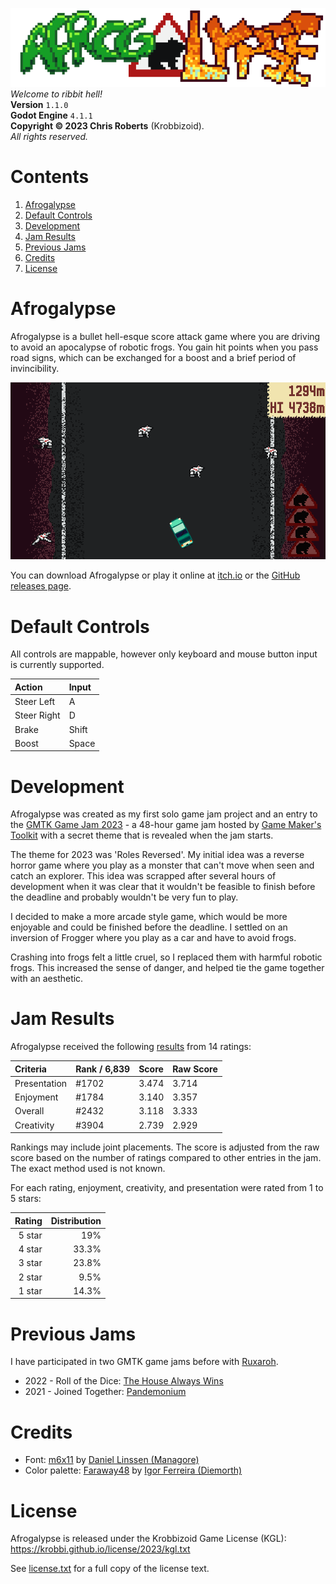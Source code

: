 [![Afrogalypse logo.](/etc/images/logo.png)](/readme.md)  
_Welcome to ribbit hell!_  
__Version__ `1.1.0`  
__Godot Engine__ `4.1.1`  
__Copyright &copy; 2023 Chris Roberts__ (Krobbizoid).  
_All rights reserved._

# Contents
1. [Afrogalypse](#afrogalypse)
2. [Default Controls](#default-controls)
3. [Development](#development)
4. [Jam Results](#jam-results)
5. [Previous Jams](#previous-jams)
6. [Credits](#credits)
7. [License](#license)

# Afrogalypse
Afrogalypse is a bullet hell-esque score attack game where you are driving to
avoid an apocalypse of robotic frogs. You gain hit points when you pass road
signs, which can be exchanged for a boost and a brief period of invincibility.

[![Afrogalypse gameplay.](/etc/images/gameplay.png)](
https://krobbizoid.itch.io/afrogalypse)

You can download Afrogalypse or play it online at
[itch.io](https://krobbizoid.itch.io/afrogalypse) or the
[GitHub releases page](https://github.com/krobbi/afrogalypse/releases).

# Default Controls
All controls are mappable, however only keyboard and mouse button input is
currently supported.

| Action      | Input |
| :---------- | :---- |
| Steer Left  | A     |
| Steer Right | D     |
| Brake       | Shift |
| Boost       | Space |

# Development
Afrogalypse was created as my first solo game jam project and an entry to the
[GMTK Game Jam 2023](https://itch.io/jam/gmtk-2023) - a 48-hour game jam hosted
by [Game Maker's Toolkit](https://www.youtube.com/@GMTK) with a secret theme
that is revealed when the jam starts.

The theme for 2023 was 'Roles Reversed'. My initial idea was a reverse horror
game where you play as a monster that can't move when seen and catch an
explorer. This idea was scrapped after several hours of development when it was
clear that it wouldn't be feasible to finish before the deadline and probably
wouldn't be very fun to play.

I decided to make a more arcade style game, which would be more enjoyable and
could be finished before the deadline. I settled on an inversion of Frogger
where you play as a car and have to avoid frogs.

Crashing into frogs felt a little cruel, so I replaced them with harmful
robotic frogs. This increased the sense of danger, and helped tie the game
together with an aesthetic.

# Jam Results
Afrogalypse received the following
[results](https://itch.io/jam/gmtk-2023/rate/2155249) from 14 ratings:

| Criteria     | Rank / 6,839 | Score | Raw Score |
| :----------- | :----------- | :---- | :-------- |
| Presentation | #1702        | 3.474 | 3.714     |
| Enjoyment    | #1784        | 3.140 | 3.357     |
| Overall      | #2432        | 3.118 | 3.333     |
| Creativity   | #3904        | 2.739 | 2.929     |

Rankings may include joint placements. The score is adjusted from the raw score
based on the number of ratings compared to other entries in the jam. The exact
method used is not known.

For each rating, enjoyment, creativity, and presentation were rated from 1 to 5
stars:

| Rating | Distribution |
| -----: | -----------: |
| 5 star | 19%          |
| 4 star | 33.3%        |
| 3 star | 23.8%        |
| 2 star | 9.5%         |
| 1 star | 14.3%        |

# Previous Jams
I have participated in two GMTK game jams before with
[Ruxaroh](https://github.com/ruxaroh).

* 2022 - Roll of the Dice:
[The House Always Wins](https://ruxaroh.itch.io/the-house-always-wins)
* 2021 - Joined Together:
[Pandemonium](https://ruxaroh.itch.io/pandemonium)

# Credits
* Font: [m6x11](https://managore.itch.io/m6x11) by
[Daniel Linssen (Managore)](https://twitter.com/managore)
* Color palette: [Faraway48](https://lospec.com/palette-list/faraway48) by
[Igor Ferreira (Diemorth)](https://twitter.com/diemorth)

# License
Afrogalypse is released under the Krobbizoid Game License (KGL):  
https://krobbi.github.io/license/2023/kgl.txt

See [license.txt](/license.txt) for a full copy of the license text.
